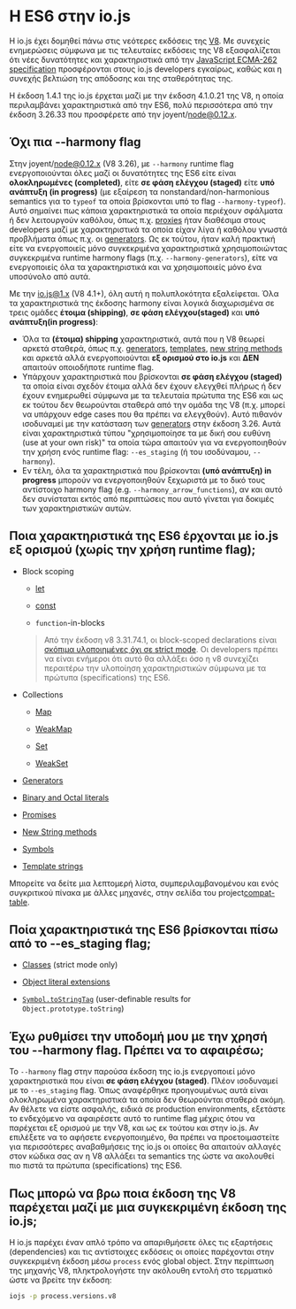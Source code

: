 # H ES6 στην io.js

Η io.js έχει δομηθεί πάνω στις νεότερες εκδόσεις της [V8](https://code.google.com/p/v8/). Με συνεχείς ενημερώσεις σύμφωνα με τις τελευταίες εκδόσεις της V8 εξασφαλίζεται ότι νέες δυνατότητες και χαρακτηριστικά από την [JavaScript ECMA-262 specification](http://www.ecma-international.org/publications/standards/Ecma-262.htm) προσφέρονται στους io.js developers εγκαίρως, καθώς και η συνεχής βελτιώση της απόδοσης και της σταθερότητας της.

Η έκδοση 1.4.1 της io.js έρχεται μαζί με την έκδοση 4.1.0.21 της V8, η οποία περιλαμβάνει χαρακτηριστικά από την ES6, πολύ περισσότερα από την έκδοση 3.26.33 που προσφέρετε από την joyent/node@0.12.x.

## Όχι πια --harmony flag

Στην joyent/node@0.12.x (V8 3.26), με `--harmony` runtime flag ενεργοποιούνται όλες μαζί οι δυνατότητες της ES6 είτε είναι **ολοκληρωμένες (completed)**, είτε **σε φάση ελέγχου (staged)** είτε **υπό ανάπτυξη (in progress)** (με εξαίρεση τα nonstandard/non-harmonious semantics για το `typeof` τα οποία βρίσκονται υπό το flag `--harmony-typeof`). Αυτό σημαίνει πως κάποια χαρακτηριστικά τα οποία περιέχουν σφάλματα ή δεν λειτουργούν καθόλου, όπως π.χ. [proxies](https://developer.mozilla.org/en-US/docs/Web/JavaScript/Reference/Global_Objects/Proxy) ήταν διαθέσιμα στους developers μαζί με χαρακτηριστικά τα οποία είχαν λίγα ή καθόλου γνωστά προβλήματα όπως π.χ. οι [generators](https://developer.mozilla.org/en-US/docs/Web/JavaScript/Reference/Statements/function*). Ως εκ τούτου, ήταν καλή πρακτική είτε να ενεργοποιείς μόνο συγκεκριμένα χαρακτηριστικά χρησιμοποιώντας συγκεκριμένα runtime harmony flags (π.χ. `--harmony-generators`), είτε να ενεργοποιείς όλα τα χαρακτηριστικά και να χρησιμοποιείς μόνο ένα υποσύνολο από αυτά.

Με την io.js@1.x (V8 4.1+), όλη αυτή η πολυπλοκότητα εξαλείφεται. Όλα τα χαρακτηριστικά της έκδοσης harmony είναι λογικά διαχωρισμένα σε τρεις ομάδες **έτοιμα (shipping)**, **σε φάση ελέγχου(staged)** και **υπό ανάπτυξη(in progress)**:

*   Όλα τα **(έτοιμα) shipping** χαρακτηριστικά, αυτά που η V8 θεωρεί αρκετά σταθερά, όπως π.χ. [generators](https://developer.mozilla.org/en-US/docs/Web/JavaScript/Reference/Statements/function*), [templates](https://developer.mozilla.org/en-US/docs/Web/JavaScript/Reference/template_strings), [new string methods](https://developer.mozilla.org/en-US/docs/Web/JavaScript/New_in_JavaScript/ECMAScript_6_support_in_Mozilla#Additions_to_the_String_object) και αρκετά αλλά ενεργοποιούνται **εξ ορισμού στο io.js** και **ΔΕΝ** απαιτούν οποιοδήποτε runtime flag.
*   Υπάρχουν χαρακτηριστικά που βρίσκονται **σε φάση ελέγχου (staged)** τα οποία είναι σχεδόν έτοιμα αλλά δεν έχουν ελεγχθεί πλήρως ή δεν έχουν ενημερωθεί σύμφωνα με τα τελευταία πρώτυπα της ES6 και ως εκ τούτου δεν θεωρούνται σταθερά από την ομάδα της V8 (π.χ. μπορεί να υπάρχουν edge cases που θα πρέπει να ελεγχθούν). Αυτό πιθανόν ισοδυναμεί με την κατάσταση των [generators](https://developer.mozilla.org/en-US/docs/Web/JavaScript/Reference/Statements/function*) στην έκδοση 3.26. Αυτά είναι χαρακτηριστικά τύπου "χρησιμοποίησε τα με δική σου ευθύνη (use at your own risk)" τα οποία τώρα απαιτούν για να ενεργοποιηθούν την χρήση ενός runtime flag: `--es_staging` (ή του ισοδύναμου, `--harmony`).
*   Εν τέλη, όλα τα χαρακτηριστικά που βρίσκονται **(υπό ανάπτυξη) in progress** μπορούν να ενεργοποιηθούν ξεχωριστά με το δικό τους  αντίστοιχο harmony flag (e.g. `--harmony_arrow_functions`), αν και αυτό δεν συνίσταται εκτός από περιπτώσεις που αυτό γίνεται για δοκιμές των χαρακτηριστικών αυτών.

## Ποια χαρακτηριστικά της ES6 έρχονται με io.js εξ ορισμού (χωρίς την χρήση runtime flag);


*   Block scoping

    *   [let](https://developer.mozilla.org/en-US/docs/Web/JavaScript/Reference/Statements/let)

    *   [const](https://developer.mozilla.org/en-US/docs/Web/JavaScript/Reference/Statements/const)

    *   `function`-in-blocks

    >Από την έκδοση v8 3.31.74.1, οι block-scoped declarations είναι [σκόπιμα υλοποιημένες όχι σε strict mode](https://groups.google.com/forum/#!topic/v8-users/3UXNCkAU8Es). Οι developers πρέπει να είναι ενήμεροι ότι αυτό θα αλλάξει όσο η v8 συνεχίζει περαιτέρω την υλοποίηση χαρακτηριστικών σύμφωνα με τα πρώτυπα (specifications) της ES6.

*   Collections

    *   [Map](https://developer.mozilla.org/en-US/docs/Web/JavaScript/Reference/Global_Objects/Map)

    *   [WeakMap](https://developer.mozilla.org/en-US/docs/Web/JavaScript/Reference/Global_Objects/WeakMap)

    *   [Set](https://developer.mozilla.org/en-US/docs/Web/JavaScript/Reference/Global_Objects/Set)

    *   [WeakSet](https://developer.mozilla.org/en-US/docs/Web/JavaScript/Reference/Global_Objects/WeakSet)

*   [Generators](https://developer.mozilla.org/en-US/docs/Web/JavaScript/Reference/Statements/function*)

*   [Binary and Octal literals](https://developer.mozilla.org/en-US/docs/Web/JavaScript/Reference/Lexical_grammar#Numeric_literals)

*   [Promises](https://developer.mozilla.org/en-US/docs/Web/JavaScript/Reference/Global_Objects/Promise)

*   [New String methods](https://developer.mozilla.org/en-US/docs/Web/JavaScript/New_in_JavaScript/ECMAScript_6_support_in_Mozilla#Additions_to_the_String_object)

*   [Symbols](https://developer.mozilla.org/en-US/docs/Web/JavaScript/Reference/Global_Objects/Symbol)

*   [Template strings](https://developer.mozilla.org/en-US/docs/Web/JavaScript/Reference/template_strings)

Μπορείτε να δείτε μια λεπτομερή λίστα, συμπεριλαμβανομένου και ενός συγκριτικού πίνακα με άλλες μηχανές, στην σελίδα του project[compat-table](https://kangax.github.io/compat-table/es6/).

## Ποία χαρακτηριστικά της ES6 βρίσκονται πίσω από το --es_staging flag;

*   [Classes](https://github.com/lukehoban/es6features#classes) (strict mode only)
*   [Object literal extensions](https://github.com/lukehoban/es6features#enhanced-object-literals)

*   [`Symbol.toStringTag`](https://developer.mozilla.org/en-US/docs/Web/JavaScript/Reference/Global_Objects/Symbol) (user-definable results for `Object.prototype.toString`)

## Έχω ρυθμίσει την υποδομή μου με την χρησή του --harmony flag. Πρέπει να το αφαιρέσω;

Το `--harmony` flag στην παρούσα έκδοση της io.js ενεργοποιεί μόνο χαρακτηριστικά που είναι **σε φάση ελέγχου (staged)**. Πλέον ισοδυναμεί με το `--es_staging` flag. Όπως αναφέρθηκε προηγουμένως αυτά είναι ολοκληρωμένα χαρακτηριστικά τα οποία δεν θεωρούνται σταθερά ακόμη. Αν θέλετε να είστε ασφαλής, ειδικά σε production environments, εξετάστε το ενδεχόμενο να αφαιρέσετε αυτό το runtime flag μέχρις ότου να παρέχεται εξ ορισμού με την V8, και ως εκ τούτου και στην io.js. Αν επιλέξετε να το αφήσετε ενεργοποιημένο, θα πρέπει να προετοιμαστείτε για περισσότερες αναβαθμήσεις της io.js οι οποίες θα απαιτούν αλλαγές στον κώδικα σας αν η V8 αλλάξει τα semantics της ώστε να ακολουθεί πιο πιστά τα πρώτυπα (specifications) της ES6.

## Πως μπορώ να βρω ποια έκδοση της V8 παρέχεται μαζί με μια συγκεκριμένη έκδοση της io.js;

Η io.js παρέχει έναν απλό τρόπο να απαριθμήσετε όλες τις εξαρτήσεις (dependencies) και τις αντίστοιχες εκδόσεις οι οποίες παρέχονται στην συγκεκριμένη έκδοση μέσω `process` ενός global object. Στην περίπτωση της μηχανής V8, πληκτρολογήστε την ακόλουθη εντολή στο τερματικό ώστε να βρείτε την έκδοση:

```sh
iojs -p process.versions.v8
```
